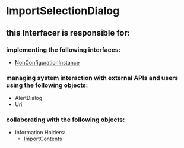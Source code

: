 # ImportSelectionDialog
## this Interfacer is responsible for: 
### implementing the following interfaces:
* [NonConfigurationInstance](../ServiceProviders/NonConfigurationInstance.md) 
### managing system interaction with external APIs and users using the following objects: 
* AlertDialog
* Uri
### collaborating with the following objects: 
* Information Holders: 
	* [ImportContents](../InformationHolders/ImportContents.md) 
